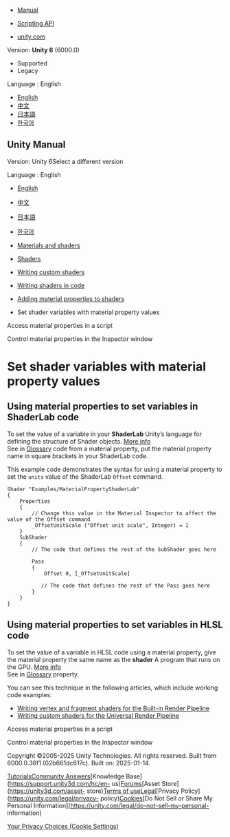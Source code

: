 [](https://docs.unity3d.com)

  * [Manual](../Manual/index.html)
  * [Scripting API](../ScriptReference/index.html)

  * [unity.com](https://unity.com/)

Version: **Unity 6** (6000.0)

  * Supported
  * Legacy

Language : English

  * [English](/Manual/writing-shader-use-material-properties.html)
  * [中文](/cn/current/Manual/writing-shader-use-material-properties.html)
  * [日本語](/ja/current/Manual/writing-shader-use-material-properties.html)
  * [한국어](/kr/current/Manual/writing-shader-use-material-properties.html)

[](https://docs.unity3d.com)

## Unity Manual

Version: Unity 6Select a different version

Language : English

  * [English](/Manual/writing-shader-use-material-properties.html)
  * [中文](/cn/current/Manual/writing-shader-use-material-properties.html)
  * [日本語](/ja/current/Manual/writing-shader-use-material-properties.html)
  * [한국어](/kr/current/Manual/writing-shader-use-material-properties.html)

  * [Materials and shaders](materials-and-shaders.html)
  * [Shaders](Shaders.html)
  * [Writing custom shaders](writing-custom-shaders.html)
  * [Writing shaders in code](shader-writing.html)
  * [Adding material properties to shaders](writing-shader-change-properties.html)
  * Set shader variables with material property values

[](writing-shader-use-material-properties-code.html)

Access material properties in a script

[](writing-shader-display-types.html)

Control material properties in the Inspector window

# Set shader variables with material property values

## Using material properties to set variables in ShaderLab code

To set the value of a variable in your **ShaderLab** Unity’s language for
defining the structure of Shader objects. [More info](SL-Shader.html)  
See in [Glossary](Glossary.html#ShaderLab) code from a material property, put
the material property name in square brackets in your ShaderLab code.

This example code demonstrates the syntax for using a material property to set
the `units` value of the ShaderLab `Offset` command.

    
    
    Shader "Examples/MaterialPropertyShaderLab"
    {
        Properties
        {
            // Change this value in the Material Inspector to affect the value of the Offset command
            _OffsetUnitScale ("Offset unit scale", Integer) = 1
        }
        SubShader
        {
            // The code that defines the rest of the SubShader goes here
    
            Pass
            {
                Offset 0, [_OffsetUnitScale]
    
               // The code that defines the rest of the Pass goes here
            }
        }
    }
    

## Using material properties to set variables in HLSL code

To set the value of a variable in HLSL code using a material property, give
the material property the same name as the **shader** A program that runs on
the GPU. [More info](Shaders.html)  
See in [Glossary](Glossary.html#Shader) property.

You can see this technique in the following articles, which include working
code examples:

  * [Writing vertex and fragment shaders for the Built-in Render Pipeline](built-in-shader-examples.html)
  * [Writing custom shaders for the Universal Render Pipeline](https://docs.unity3d.com/Packages/com.unity.render-pipelines.universal@latest/index.html?subfolder=/manual/writing-custom-shaders-urp.html)

[](writing-shader-use-material-properties-code.html)

Access material properties in a script

[](writing-shader-display-types.html)

Control material properties in the Inspector window

Copyright ©2005-2025 Unity Technologies. All rights reserved. Built from
6000.0.36f1 (02b661dc617c). Built on: 2025-01-14.

[Tutorials](https://learn.unity.com/)[Community
Answers](https://answers.unity3d.com)[Knowledge
Base](https://support.unity3d.com/hc/en-
us)[Forums](https://forum.unity3d.com)[Asset Store](https://unity3d.com/asset-
store)[Terms of
use](https://docs.unity3d.com/Manual/TermsOfUse.html)[Legal](https://unity.com/legal)[Privacy
Policy](https://unity.com/legal/privacy-
policy)[Cookies](https://unity.com/legal/cookie-policy)[Do Not Sell or Share
My Personal Information](https://unity.com/legal/do-not-sell-my-personal-
information)

[Your Privacy Choices (Cookie Settings)](javascript:void\(0\);)

